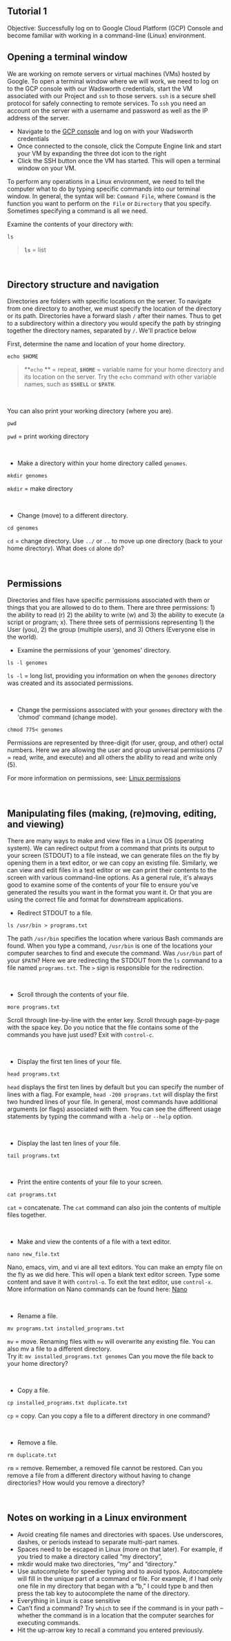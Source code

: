 ## Tutorial 1

Objective: Successfully log on to Google Cloud Platform (GCP) Console and become familiar with working in a command-line (Linux) environment.
<br>

## Opening a terminal window

We are working on remote servers or virtual machines (VMs) hosted by Google.
To open a terminal window where we will work, we need to log on to the GCP console with our Wadsworth credentials,
start the VM associated with our Project and `ssh` to those servers.
`ssh` is a secure shell protocol for safely connecting to remote services.
To `ssh` you need an account on the server with a username and password as well as the IP address of the server.

- Navigate to the [GCP console](https://console.cloud.google.com) and log on with your Wadsworth credentials
- Once connected to the console, click the Compute Engine link and start your VM by expanding the three dot icon to the right
- Click the SSH button once the VM has started. This will open a terminal window on your VM.

To perform any operations in a Linux environment, we need to tell the computer what to do by typing specific commands into our terminal window.
In general, the syntax will be: `Command File`,
where `Command` is the function you want to perform on the` File` or `Directory`
that you specify. Sometimes specifying a command is all we need.

Examine the contents of your directory with:
 
 `ls`

 > **`ls`** = list

<br>

## Directory structure and navigation

Directories are folders with specific locations on the server.
To navigate from one directory to another, we must specify the location of the directory or its path.
Directories have a forward slash `/` after their names.  Thus to get to a subdirectory within a directory
you would specify the path by stringing together the directory names, separated by `/`. We'll practice below

First, determine the name and location of your home directory.

 `echo $HOME`

> **`echo` ** = repeat, **`$HOME`** = variable name for your home directory and its location on the server.
> Try the `echo` command with other variable names, such as **`$SHELL`** or **`$PATH`**.

<br>

You can also print your working directory (where you are).
 
 `pwd`

 `pwd` = print working directory

<br>

- Make a directory within your home directory called `genomes`.

 `mkdir genomes`

 `mkdir` = make directory

<br>

- Change (move) to a different directory.

 `cd genomes`

 `cd` = change directory. Use `../` or `..` to move up one directory (back to your home directory). What does `cd` alone do?

<br>


## Permissions

Directories and files have specific permissions associated with them or things that you are allowed to do to them.
There are three permissions: 1) the ability to read (r) 2) the ability to write (w) and 3) the ability to execute (a script or program; x).
There three sets of permissions representing 1) the User (you), 2) the group (multiple users),
and 3) Others (Everyone else in the world).
<br>

- Examine the permissions of your 'genomes' directory.

 `ls -l genomes`

 `ls -l` = long list, providing you information on when the `genomes` directory was created and its associated permissions.

<br>

- Change the permissions associated with your `genomes` directory with the 'chmod' command (change mode).

 `chmod 775< genomes`

Permissions are represented by three-digit (for user, group, and other) octal numbers.
Here we are allowing the user and group universal permissions (7 = read, write, and execute) and all others
the ability to read and write only (5).

For more information on permissions, see: [Linux permissions](https://www.guru99.com/file-permissions.html#linux_file_ownership)

<br>


## Manipulating files (making, (re)moving, editing, and viewing)

There are many ways to make and view files in a Linux OS (operating system).
We can redirect output from a command that prints its output to your screen (STDOUT) to a file instead,
we can generate files on the fly by opening them in a text editor, or we can copy an existing file.
Similarly, we can view and edit files in a text editor or we can print their contents to the screen with various command-line options.
As a general rule, it's always good to examine some of the contents of your file to ensure you've generated the results you want in the
format you want it. Or that you are using the correct file and format for downstream applications.

- Redirect STDOUT to a file.

 `ls /usr/bin > programs.txt`

The path `/usr/bin` specifies the location where various Bash commands are found. When you type a command, `/usr/bin` is one of the locations
your computer searches to find and execute the command. Was `/usr/bin` part of your `$PATH`?
Here we are redirecting the STDOUT from the `ls` command to a file named `programs.txt`. The `>` sign is responsible for the redirection.

<br>

- Scroll through the contents of your file.

 `more programs.txt`

Scroll through line-by-line with the enter key.  Scroll through page-by-page with the space key.
Do you notice that the file contains some of the commands you have just used?
Exit with `control-c`.

<br>

- Display the first ten lines of your file.

 `head programs.txt`

`head` displays the first ten lines by default but you can specify the number of lines with a flag.
For example, `head -200 programs.txt` will display the first two hundred lines of your file. In general, most
commands have additional arguments (or flags) associated with them. You can see the different usage statements
by typing the command with a `-help` or `--help` option.

<br>

- Display the last ten lines of your file.


 `tail programs.txt`


<br>

- Print the entire contents of your file to your screen.


`cat programs.txt`

 `cat` = concatenate.  The `cat` command can also join the contents of multiple files together.

<br>

- Make and view the contents of a file with a text editor.


 `nano new_file.txt`

Nano, emacs, vim, and vi are all text editors.
You can make an empty file on the fly as we did here.  This will open a blank text editor screen.
Type some content and save it with `control-o`. To exit the text editor, use `control-x`.
 More information on Nano commands can be found here: [Nano](https://www.howtogeek.com/howto/42980/the-beginners-guide-to-nano-the-linux-command-line-text-editor/)

<br>

- Rename a file.


 `mv programs.txt installed_programs.txt`

`mv` = move. Renaming files with `mv` will overwrite any existing file.  You can also mv a file
to a different directory.  
Try it: `mv installed_programs.txt genomes`
Can you move the file back to your home directory?

<br>

- Copy a file.


 `cp installed_programs.txt duplicate.txt`

<code>cp</code> = copy. Can you copy a file to a different directory in one command?

<br>

- Remove a file.


 `rm duplicate.txt`

<code>rm</code> = remove.  Remember, a removed file cannot be restored.  Can you remove
a file from a different directory without having to change directories? How would you remove a directory?

<br>


## Notes on working in a Linux environment


* Avoid creating file names and directories with spaces. Use underscores, dashes, or periods instead to separate multi-part names.
* Spaces need to be escaped in Linux (more on that later).  For example, if you tried to make a directory called “my directory”,
* mkdir would make two directories, “my” and “directory.”
* Use autocomplete for speedier typing and to avoid typos.  Autocomplete will fill in the unique part of a command or file.
For example, if I had only one file in my directory that began with a “b,” I could type b and then press the tab key to autocomplete the name of the directory.
* Everything in Linux is case sensitive
* Can’t find a command?
Try `which` to see if the command is in your path – whether the command is in a location that the computer searches for executing commands.
* Hit the up-arrow key to recall a command you entered previously.


